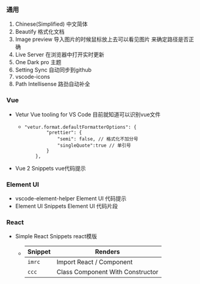 ### 通用

1. Chinese(Simplified) 中文简体
2. Beautify 格式化文档
3. Image preview 导入图片的时候鼠标放上去可以看见图片 来确定路径是否正确
4. Live Server 在浏览器中打开实时更新
5. One Dark pro 主题
6. Setting Sync 自动同步到github
7. vscode-icons 
8. Path Intellisense 路劲自动补全

### Vue

- Vetur Vue tooling for VS Code 目前就知道可以识别vue文件

  - ```
    "vetur.format.defaultFormatterOptions": {
            "prettier": {
                "semi": false, // 格式化不加分号
                "singleQuote":true // 单引号 
            }
        },
    ```

    

- Vue 2 Snippets  vue代码提示

### Element UI

- vscode-element-helper Element UI 代码提示
- Element UI Snippets   Element UI 代码片段

### React

- Simple React Snippets   react模版

  - | Snippet | Renders                          |
    | ------- | -------------------------------- |
    | `imrc`  | Import React / Component         |
    | `ccc`   | Class Component With Constructor |

